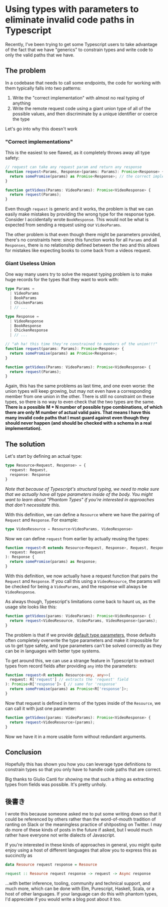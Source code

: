 # Using types with parameters to eliminate invalid code paths in Typescript

Recently, I've been trying to get some Typescript users to take advantage of the fact that we have "generics" to constrain types and write code to only the valid paths that we have.

## The problem

In a codebase that needs to call some endpoints, the code for working with them typically falls into two patterns:

1) Write the "correct implementation" with almost no real typing of anything
2) Write the remote request code using a giant union type of all of the possible values, and then discriminate by a unique identifier or coerce the type

Let's go into why this doesn't work

### "Correct implementations"

This is the easiest to see flawed, as it completely throws away all type safety:

```ts
// request can take any request param and return any response
function request<Params, Response>(params: Params): Promise<Response> {
  return somePromise(params) as Promise<Response>; // the correct implementation would take a schema
}

function getVideos(Params: VideoParams): Promise<VideoResponse> {
  return request(Params);
}
```

Even though `request` is generic and it works, the problem is that we can easily make mistakes by providing the wrong type for the response type. Consider I accidentally wrote `BookResponse`. This would not be what is expected from sending a request using our `VideoParams`.

The other problem is that even though there might be parameters provided, there's no constraints here: since this function works for all `Params` and all `Responses`, there is no relationship defined between the two and this allows for mistakes like expecting books to come back from a videos request.

### Giant Useless Union

One way many users try to solve the request typing problem is to make huge records for the types that they want to work with:

```ts
type Params =
  | VideoParams
  | BookParams
  | ChickenParams
  | // ...

type Response =
  | VideoResponse
  | BookResponse
  | ChickenResponse
  | // ...

// "ah ha! this time they're constrained to members of the union!!!"
function request(params: Params): Promise<Response> {
  return somePromise(params) as Promise<Response>;
}

function getVideos(Params: VideoParams): Promise<VideoResponse> {
  return request(Params);
}
```

Again, this has the same problems as last time, and one even worse: the union types will keep growing, but may not even have a corresponding member from one union in the other. There is still no constraint on these types, so there is no way to even check that the two types are the same. **There is a possible M * N number of possible type combinations, of which there are only M number of actual valid pairs. That means I have this many invalid code paths that I must guard against even though they should never happen (and should be checked with a schema in a real implementation).**

## The solution

Let's start by defining an actual type:

```ts
type Resource<Request, Response> = {
  request: Request,
  response: Response
}
```

*Note that because of Typescript's structural typing, we need to make sure that we actually have all type parameters inside of the body. You might want to learn about "Phantom Types" if you're interested in approaches that don't necessitate this.*

With this definition, we can define a `Resource` where we have the pairing of `Request` and `Response`. For example:

```ts
type VideoResource = Resource<VideoParams, VideoResponse>
```

Now we can define `request` from earlier by actually reusing the types:

```ts
function request<R extends Resource<Request, Response>, Request, Response>(
  request: Request
): Response {
  return somePromise(params) as Response;
}
```

With this definition, we now actually have a request function that pairs the `Request` and `Response`. If you call this using a `VideoResource`, the params will be checked for being a `VideoParams`, and the response will always be `VideoResponse`.

As always though, Typescript's limitations come back to haunt us, as the usage site looks like this:

```ts
function getVideos(params: VideoParams): Promise<VideoResponse> {
  return request<VideoResource, VideoParams, VideoResponse>(params);
}
```

The problem is that if we provide [default type parameters](https://www.typescriptlang.org/docs/handbook/release-notes/typescript-2-3.html#generic-parameter-defaults), those defaults often completely overwrite the type parameters and make it impossible for us to get type safety, and type parameters can't be solved correctly as they can be in languages with better type systems.

To get around this, we can use a strange feature in Typescript to extract types from record fields after providing `any` into the parameters:

```ts
function request<R extends Resource<any, any>>(
  request: R['request'] // extracts the 'request' field
): Promise<R['response']> { // same for 'response'
  return somePromise(params) as Promise<R['response']>;
}
```

Now that request is defined in terms of the types inside of the `Resource`, we can call it with just one parameter:

```ts
function getVideos(params: VideoParams): Promise<VideoResponse> {
  return request<VideoResource>(params);
}
```

Now we have it in a more usable form without redundant arguments.

## Conclusion

Hopefully this has shown you how you can leverage type definitions to constrain types so that you only have to handle code paths that are correct.

Big thanks to Giulio Canti for showing me that such a thing as extracting types from fields was possible. It's pretty unholy.

## 後書き

I wrote this because someone asked me to put some writing down so that it could be referenced by others rather than the word-of-mouth tradition of ranting on Slack or the meaningless practice of shitposting on Twitter. I may do more of these kinds of posts in the future if asked, but I would much rather have everyone not write dialects of Javascript.

If you're interested in these kinds of approaches in general, you might quite enjoy using a host of different languages that allow you to express this as succinctly as

```hs
data Resource request response = Resource

request :: Resource request response -> request -> Async response
```

...with better inference, tooling, community and technical support, and much more, which can be done with Elm, Purescript, Haskell, Scala, or a host of other languages. If your language can do this with phantom types, I'd appreciate if you would write a blog post about it too.

